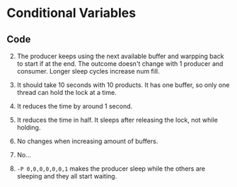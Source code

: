 
# Conditional Variables

## Code

2. The producer keeps using the next available buffer and warpping back to start if at the end. The outcome doesn't change with 1 producer and consumer. Longer sleep cycles increase num fill.

4. It should take 10 seconds with 10 products. It has one buffer, so only one thread can hold the lock at a time.

5. It reduces the time by around 1 second.

6. It reduces the time in half. It sleeps after releasing the lock, not while holding.

7. No changes when increasing amount of buffers.

8. No...

9. ```-P 0,0,0,0,0,0,1``` makes the producer sleep while the others are sleeping and they all start waiting.
